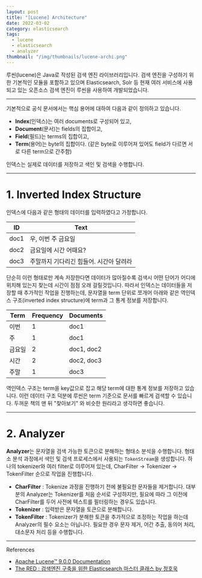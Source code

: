 ```yaml
---
layout: post
title: "[Lucene] Architecture"
date: 2022-03-02
category: elasticsearch
tags:
  - lucene
  - elasticsearch
  - analyzer
thumbnail: "/img/thumbnails/lucene-archi.png"
---
```


루씬(lucene)은 Java로 작성된 검색 엔진 라이브러리입니다.
검색 엔진을 구성하기 위한 기본적인 모듈을 포함하고 있으며 Elasticsearch, Solr 등 현재 여러 서비스에 사용되고 있는 오픈소스 검색 엔진이 루씬을 사용하여 개발되었습니다.

---

기본적으로 공식 문서에서는 핵심 용어에 대하여 다음과 같이 정의하고 있습니다.

- **Index**(인덱스)는 여러 documents로 구성되어 있고,
- **Document**(문서)는 fields의 집합이고,
- **Field**(필드)는 terms의 집합이고,
- **Term**(용어)는 byte의 집합이다. (같은 byte로 이루어져 있어도 field가 다르면 서로 다른 term으로 간주함)

인덱스는 실제로 데이터를 저장하고 색인 및 검색을 수행합니다.

---

# 1. Inverted Index Structure

인덱스에 다음과 같은 형태의 데이터를 입력하였다고 가정합니다.

| ID   | Text 
| ---- | ----
| doc1 | 우, 이번 주 금요일
| doc2 | 금요일에 시간 어때요?
| doc3 | 주말까지 기다리긴 힘들어. 시간아 달려라

단순히 이런 형태로만 계속 저장한다면 데이터가 많아질수록 검색시 어떤 단어가 어디에 위치해 있는지 찾는데 시간이 점점 오래 걸릴것입니다.
따라서 인덱스는 데이터들을 저장할 때 추가적인 작업을 진행하는데, 문자열을 term 단위로 쪼개어 아래와 같은 역인덱스 구조(inverted index structure)에 term과 그 통계 정보를 저장합니다.

| Term | Frequency | Documents
| ---- | --------- | ---
| 이번 | 1 | doc1
| 주 | 1 | doc1
| 금요일 | 2 | doc1, doc2
| 시간 | 2 | doc2, doc3
| 주말 | 1 | doc3

역인덱스 구조는 term을 key값으로 잡고 해당 term에 대한 통계 정보를 저장하고 있습니다.
이런 데이터 구조 덕분에 루씬은 term 기준으로 문서를 빠르게 검색할 수 있습니다.
두꺼운 책의 맨 뒤 "찾아보기" 와 비슷한 원리라고 생각하면 좋습니다.

---

# 2. Analyzer

**Analyzer**는 문자열을 검색 가능한 토큰으로 분해하는 형태소 분석을 수행합니다.
형태소 분석 과정에서 색인 및 검색 프로세스에서 사용되는 `TokenStream`을 생성합니다.
하나의 tokenizer와 여러 filter로 이루어져 있는데, CharFilter → Tokenizer → TokenFilter 순으로 작업을 진행합니다.

- **CharFilter** : Tokenize 과정을 진행하기 전에 불필요한 문자들을 제거합니다.
  대부분의 Analyzer는 Tokenizer를 처음 순서로 구성하지만, 필요에 따라 그 이전에 CharFilter를 두어 사전에 텍스트를 필터링하는 경우도 있습니다.
- **Tokenizer** : 입력받은 문자열을 토큰으로 분해합니다.
- **TokenFilter** : Tokenizer가 분해한 토큰을 추가적으로 조정하는 작업을 하는데 Analyzer의 필수 요소는 아닙니다.
  필요한 경우 문자 제거, 어간 추출, 동의어 처리, 대소문자 처리 등을 수행합니다.

---

References

- [Apache Lucene™ 9.0.0 Documentation](https://lucene.apache.org/core/9_0_0/index.html)
- [The RED : 검색엔진 구축을 위한 Elasticsearch 마스터 클래스 by 정호욱](https://fastcampus.co.kr/data_red_jhw)
